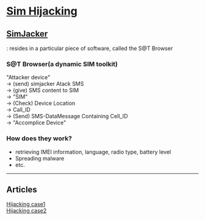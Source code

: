 # [Sim Hijacking](https://thehackernews.com/2019/09/simjacker-mobile-hacking.html?fbclid=IwAR0QCL0ckshUKTzdHE8zNOUFeWXa-0JiMFxZ3wTF6dbEPE4IE3tNJjoLv14)

## [SimJacker](https://simjacker.com/)
: resides in a particular piece of software, called the S@T Browser

### S@T Browser(a dynamic SIM toolkit)

"Attacker device" <br>
-> (send) simjacker Atack SMS  <br>
-> (give) SMS content to SIM <br>
-> "SIM" <br>
-> (Check) Device Location <br>
-> Call_ID <br>
-> (Send) SMS-DataMessage Containing Cell_ID <br>
-> "Accomplice Device" <br>

### How does they work?
* retrieving IMEI information, language, radio type, battery level 
* Spreading malware 
* etc.

----
## Articles
[Hijacking case1](https://www.techdirt.com/articles/20190513/09071542199/att-verizon-employees-caught-up-doj-sim-hijacking-bust.shtml)<br>
[Hijacking case2](https://www.boannews.com/media/view.asp?idx=79478&kind=)<br>
